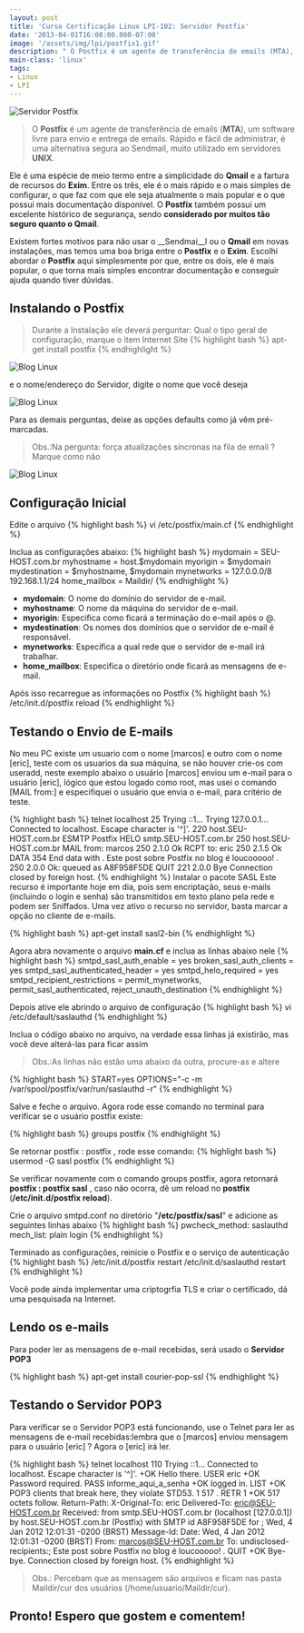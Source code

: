 ```yaml
---
layout: post
title: 'Curso Certificação Linux LPI-102: Servidor Postfix'
date: '2013-04-01T16:08:00.000-07:00'
image: '/assets/img/lpi/postfix1.gif'
description: " O Postfix é um agente de transferência de emails (MTA), um software livre para envio e entrega de emails."
main-class: 'linux'
tags:
- Linux
- LPI
---
```


![Servidor Postfix](/assets/img/lpi/postfix1.gif "Servidor Postfix")

> O __Postfix__ é um agente de transferência de emails (__MTA__), um software livre para envio e entrega de emails. Rápido e fácil de administrar, é uma alternativa segura ao Sendmail, muito utilizado em servidores __UNIX__.

Ele é uma espécie de meio termo entre a simplicidade do __Qmail__ e a fartura de recursos do __Exim__. Entre os três, ele é o mais rápido e o mais simples de configurar, o que faz com que ele seja atualmente o mais popular e o que possui mais documentação disponível. O __Postfix__ também possui um excelente histórico de segurança, sendo __considerado por muitos tão seguro quanto o Qmail__.

Existem fortes motivos para não usar o __Sendmai__l ou o __Qmail__ em novas instalações, mas temos uma boa briga entre o __Postfix__ e o __Exim__. Escolhi abordar o __Postfix__ aqui simplesmente por que, entre os dois, ele é mais popular, o que torna mais simples encontrar documentação e conseguir ajuda quando tiver dúvidas.

## Instalando o Postfix
> Durante a Instalação ele deverá perguntar: Qual o tipo geral de configuração, marque o item Internet Site
{% highlight bash %}
apt-get install postfix
{% endhighlight %}

![Blog Linux](/assets/img/lpi/InternetSite.png "Blog Linux")

e o nome/endereço do Servidor, digite o nome que você deseja

![Blog Linux](/assets/img/lpi/marcospinguim.png "Blog Linux")

Para as demais perguntas, deixe as opções defaults como já vêm pré-marcadas.

> Obs.:Na pergunta: força atualizações síncronas na fila de email ? Marque como não

![Blog Linux](/assets/img/lpi/marcar_nao.png "Blog Linux")

## Configuração Inicial
Edite o arquivo 
{% highlight bash %}
vi /etc/postfix/main.cf
{% endhighlight %}

Inclua as configurações abaixo:
{% highlight bash %}
mydomain = SEU-HOST.com.br
myhostname = host.$mydomain
myorigin = $mydomain
mydestination = $myhostname, $mydomain
mynetworks = 127.0.0.0/8 192.168.1.1/24
home_mailbox = Maildir/
{% endhighlight %}

* __mydomain__: O nome do domínio do servidor de e-mail.
* __myhostname__: O nome da máquina do servidor de e-mail.
* __myorigin__: Especifica como ficará a terminação do e-mail após o @.
* __mydestination__: Os nomes dos domínios que o servidor de e-mail é responsável.
* __mynetworks__: Especifica a qual rede que o servidor de e-mail irá trabalhar.
* __home_mailbox__: Especifica o diretório onde ficará as mensagens de e-mail.

Após isso recarregue as informações no Postfix
{% highlight bash %}
/etc/init.d/postfix reload
{% endhighlight %}

## Testando o Envio de E-mails

No meu PC existe um usuario com o nome [marcos] e outro com o nome [eric], teste com os usuarios da sua máquina, se não houver crie-os com useradd, neste exemplo abaixo o usuário [marcos] enviou um e-mail para o usuário [eric], lógico que estou logado como root, mas usei o comando [MAIL from:] e especifiquei o usuário que envia o e-mail, para critério de teste.

{% highlight bash %}
telnet localhost 25
Trying ::1...
Trying 127.0.0.1...
Connected to localhost.
Escape character is '^]'.
220 host.SEU-HOST.com.br ESMTP Postfix
HELO smtp.SEU-HOST.com.br
250 host.SEU-HOST.com.br
MAIL from: marcos
250 2.1.0 Ok
RCPT to: eric
250 2.1.5 Ok
DATA
354 End data with .
Este post sobre Postfix no blog é loucooooo!
.
250 2.0.0 Ok: queued as A8F958F5DE
QUIT
221 2.0.0 Bye
Connection closed by foreign host.
{% endhighlight %}
Instalar o pacote SASL
Este recurso é importante hoje em dia, pois sem encriptação, seus e-mails (incluindo o login e senha) são transmitidos em texto plano pela rede e podem ser Sniffados. Uma vez ativo o recurso no servidor, basta marcar a opção no cliente de e-mails.

{% highlight bash %}
apt-get install sasl2-bin
{% endhighlight %}

Agora abra novamente o arquivo __main.cf__ e inclua as linhas abaixo nele
{% highlight bash %}
smtpd_sasl_auth_enable = yes
broken_sasl_auth_clients = yes
smtpd_sasl_authenticated_header = yes
smtpd_helo_required = yes
smtpd_recipient_restrictions = 
permit_mynetworks,
permit_sasl_authenticated,
reject_unauth_destination
{% endhighlight %}

Depois ative ele abrindo o arquivo de configuração
{% highlight bash %}
vi /etc/default/saslauthd
{% endhighlight %}

Inclua o código abaixo no arquivo, na verdade essa linhas já existirão, mas você deve alterá-las para ficar assim

> Obs.:As linhas não estão uma abaixo da outra, procure-as e altere

{% highlight bash %}
START=yes
OPTIONS="-c -m /var/spool/postfix/var/run/saslauthd -r"
{% endhighlight %}

Salve e feche o arquivo. Agora rode esse comando no terminal para verificar se o usuário postfix existe:

{% highlight bash %}
groups postfix
{% endhighlight %}

Se retornar postfix : postfix , rode esse comando:
{% highlight bash %}
usermod -G sasl postfix
{% endhighlight %}

Se verificar novamente com o comando groups postfix, agora retornará __postfix : postfix sasl__ , caso não ocorra, dê um reload no __postfix__ (__/etc/init.d/postfix reload__).

Crie o arquivo smtpd.conf no diretório "__/etc/postfix/sasl__" e adicione as seguintes linhas abaixo
{% highlight bash %}
pwcheck_method: saslauthd
mech_list: plain login
{% endhighlight %}

Terminado as configurações, reinicie o Postfix e o serviço de autenticação
{% highlight bash %}
/etc/init.d/postfix restart
/etc/init.d/saslauthd restart
{% endhighlight %}

Você pode ainda implementar uma criptogrfia TLS e criar o certificado, dá uma pesquisada na Internet. 

## Lendo os e-mails

Para poder ler as mensagens de e-mail recebidas, será usado o __Servidor POP3__

{% highlight bash %}
apt-get install courier-pop-ssl
{% endhighlight %}

## Testando o Servidor POP3

Para verificar se o Servidor POP3 está funcionando, use o Telnet para ler as mensagens de e-mail recebidas:lembra que o [marcos] enviou mensagem para o usuário [eric] ? Agora o [eric] irá ler.

{% highlight bash %}
telnet localhost 110
Trying ::1...
Connected to localhost.
Escape character is '^]'.
+OK Hello there.
USER eric
+OK Password required.
PASS informe_aqui_a_senha
+OK logged in.
LIST
+OK POP3 clients that break here, they violate STD53.
1 517
.
RETR 1
+OK 517 octets follow.
Return-Path: 
X-Original-To: eric
Delivered-To: eric@SEU-HOST.com.br
Received: from smtp.SEU-HOST.com.br (localhost [127.0.0.1])
by host.SEU-HOST.com.br (Postfix) with SMTP id A8F958F5DE
for ; Wed,  4 Jan 2012 12:01:31 -0200 (BRST)
Message-Id: 
Date: Wed,  4 Jan 2012 12:01:31 -0200 (BRST)
From: marcos@SEU-HOST.com.br
To: undisclosed-recipients:;
Este post sobre Postfix no blog é loucooooo!
.
QUIT
+OK Bye-bye.
Connection closed by foreign host.
{% endhighlight %}

> Obs.: Percebam que as mensagem são arquivos e ficam nas pasta Maildir/cur dos usuários (/home/usuario/Maildir/cur).

## Pronto! Espero que gostem e comentem!
